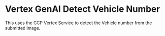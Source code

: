 # Vertex GenAI Detect Vehicle Number

This uses the GCP Vertex Service to detect the Vehicle number from the submitted image.